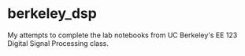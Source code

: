 berkeley_dsp
============

My attempts to complete the lab notebooks from UC Berkeley's EE 123 Digital Signal Processing class. 
